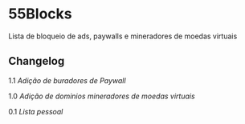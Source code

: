# 55Blocks
Lista de bloqueio de ads, paywalls e mineradores de moedas virtuais

## Changelog

1.1 *Adição de buradores de Paywall*

1.0 *Adição de dominios mineradores de moedas virtuais*

0.1 *Lista pessoal*
